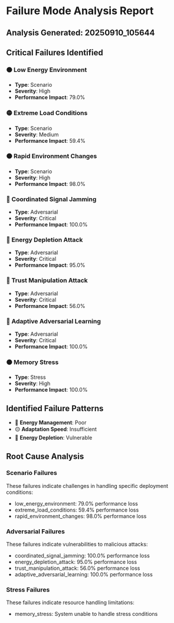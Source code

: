 # Failure Mode Analysis Report
## Analysis Generated: 20250910_105644

## Critical Failures Identified

### 🟠 Low Energy Environment
- **Type**: Scenario
- **Severity**: High
- **Performance Impact**: 79.0%

### 🟡 Extreme Load Conditions
- **Type**: Scenario
- **Severity**: Medium
- **Performance Impact**: 59.4%

### 🟠 Rapid Environment Changes
- **Type**: Scenario
- **Severity**: High
- **Performance Impact**: 98.0%

### 🔴 Coordinated Signal Jamming
- **Type**: Adversarial
- **Severity**: Critical
- **Performance Impact**: 100.0%

### 🔴 Energy Depletion Attack
- **Type**: Adversarial
- **Severity**: Critical
- **Performance Impact**: 95.0%

### 🔴 Trust Manipulation Attack
- **Type**: Adversarial
- **Severity**: Critical
- **Performance Impact**: 56.0%

### 🔴 Adaptive Adversarial Learning
- **Type**: Adversarial
- **Severity**: Critical
- **Performance Impact**: 100.0%

### 🟠 Memory Stress
- **Type**: Stress
- **Severity**: High
- **Performance Impact**: 100.0%

## Identified Failure Patterns

- 🔴 **Energy Management**: Poor
- 🟡 **Adaptation Speed**: Insufficient
- 🔴 **Energy Depletion**: Vulnerable

## Root Cause Analysis

### Scenario Failures
These failures indicate challenges in handling specific deployment conditions:
- low_energy_environment: 79.0% performance loss
- extreme_load_conditions: 59.4% performance loss
- rapid_environment_changes: 98.0% performance loss

### Adversarial Failures
These failures indicate vulnerabilities to malicious attacks:
- coordinated_signal_jamming: 100.0% performance loss
- energy_depletion_attack: 95.0% performance loss
- trust_manipulation_attack: 56.0% performance loss
- adaptive_adversarial_learning: 100.0% performance loss

### Stress Failures
These failures indicate resource handling limitations:
- memory_stress: System unable to handle stress conditions
